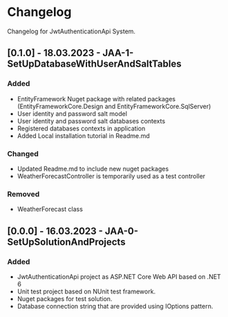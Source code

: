 # Changelog

Changelog for JwtAuthenticationApi System. 

## [0.1.0] - 18.03.2023 - JAA-1-SetUpDatabaseWithUserAndSaltTables

### Added
- EntityFramework Nuget package with related packages (EntityFrameworkCore.Design and EntityFrameworkCore.SqlServer)
- User identity and password salt model
- User identity and password salt databases contexts
- Registered databases contexts in application
- Added Local installation tutorial in Readme.md 

### Changed
- Updated Readme.md to include new nuget packages
- WeatherForecastController is temporarily used as a test controller

### Removed
- WeatherForecast class

## [0.0.0] - 16.03.2023 - JAA-0-SetUpSolutionAndProjects

### Added
- JwtAuthenticationApi project as ASP.NET Core Web API based on .NET 6
- Unit test project based on NUnit test framework.
- Nuget packages for test solution.
- Database connection string that are provided using IOptions pattern.